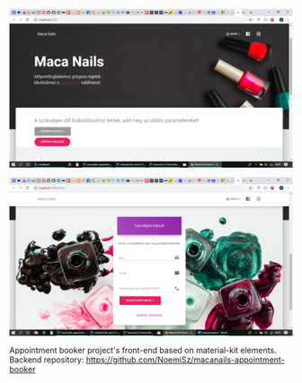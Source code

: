 
![Screenshot](screenshot1.png)

![Screenshot](screenshot2png.png)

Appointment booker project's front-end based on material-kit elements. Backend repository: https://github.com/NoemiSz/macanails-appointment-booker


